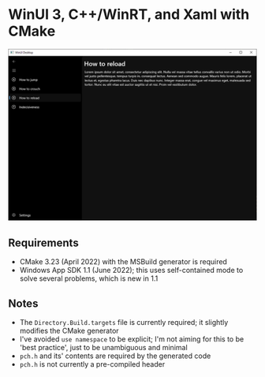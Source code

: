 # WinUI 3, C++/WinRT, and Xaml with CMake

![A screenshot of the app, showing a left hand navigation view](screenshot.png)

## Requirements

* CMake 3.23 (April 2022) with the MSBuild generator is required
* Windows App SDK 1.1 (June 2022); this uses self-contained mode to solve several problems, which is new in 1.1

## Notes

* The `Directory.Build.targets` file is currently required; it slightly modifies the CMake generator
* I've avoided `use namespace` to be explicit; I'm not aiming for this to be 'best practice', just to be unambiguous and minimal
* `pch.h` and its' contents are required by the generated code
* `pch.h` is not currently a pre-compiled header
